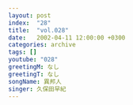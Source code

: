 ```yaml
---
layout: post
index:  "28"
title:  "vol.028"
date:   2002-04-11 12:00:00 +0300
categories: archive
tags: []
youtube: "028"
greetingM: なし
greetingT: なし
songName: 異邦人
singer: 久保田早紀
---
```


